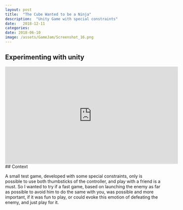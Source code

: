 ```yaml
---
layout: post
title:  "The Cube Wanted to be a Ninja"
description:  "Unity Game with special constraints"
date:   2018-12-11
categories: 
date: 2018-06-10 
image: /assets/GameJam/Screenshot_16.png
---
```


## Experimenting with unity
<center>
<iframe width="560" height="315" src="https://www.youtube.com/embed/q-Z1THYuJPo" frameborder="0" allow="accelerometer; autoplay; encrypted-media; gyroscope; picture-in-picture" allowfullscreen></iframe>
</center>
## Context

A small test game, developed with some special constraints, only is possible to use both thumbsticks of the controller, and play with a friend
is a must. So I wanted to try if a fast game, based on launching the enemy as far as possible to avoid him to do the same with you, was possible and
more important, if it was fun to play, or could evoke this emotion of defeating the enemy, and just play for it. 

